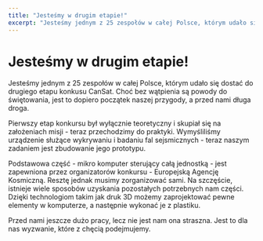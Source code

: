 ```yaml
---
title: "Jesteśmy w drugim etapie!"
excerpt: "Jesteśmy jednym z 25 zespołów w całej Polsce, którym udało się dostać do drugiego etapu..."
---
```


# Jesteśmy w drugim etapie!

Jesteśmy jednym z 25 zespołów w całej Polsce, którym udało się dostać do drugiego etapu konkusu CanSat. Choć bez wątpienia są powody do świętowania, jest to dopiero początek naszej przygody, a przed nami długa droga.

Pierwszy etap konkursu był wyłącznie teoretyczny i skupiał się na założeniach misji - teraz przechodzimy do praktyki. Wymyśliliśmy urządzenie służące wykrywaniu i badaniu fal sejsmicznych - teraz naszym zadaniem jest zbudowanie jego prototypu.

Podstawowa część - mikro komputer sterujący całą jednostką - jest zapewniona przez organizatorów konkursu - Europejską Agencję Kosmiczną. Resztę jednak musimy zorganizować sami. Na szczęście, istnieje wiele sposobów uzyskania pozostałych potrzebnych nam części. Dzięki technologiom takim jak druk 3D możemy zaprojektować pewne elementy w komputerze, a następnie wykonać je z plastiku.

Przed nami jeszcze dużo pracy, lecz nie jest nam ona straszna. Jest to dla nas wyzwanie, które z chęcią podejmujemy.
